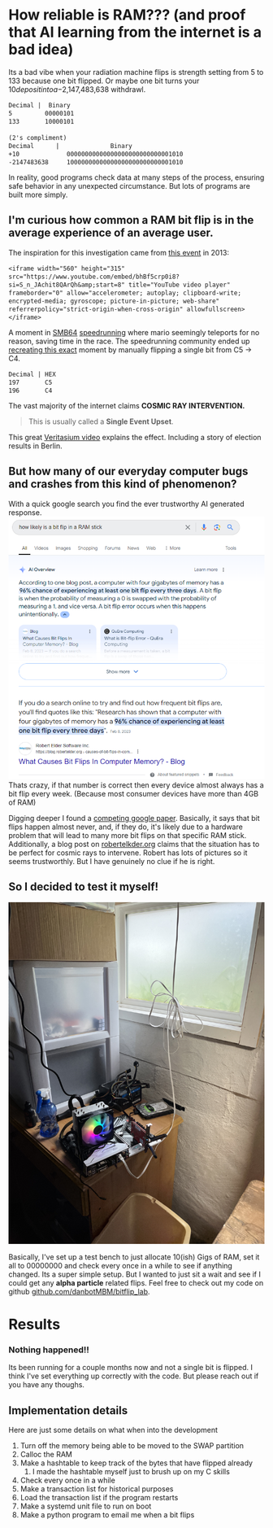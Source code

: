 # How reliable is RAM??? (and proof that AI learning from the internet is a bad idea)

Its a bad vibe when your radiation machine flips is strength setting from 5 to 133 because one bit flipped. Or maybe one bit turns your $10 deposit into a -$2,147,483,638 withdrawl.

```
Decimal |  Binary 
5         00000101      
133       10000101

(2's compliment)
Decimal      |              Binary
+10             00000000000000000000000000001010
-2147483638     10000000000000000000000000001010
```

In reality, good programs check data at many steps of the process, ensuring safe behavior in any unexpected circumstance. But lots of programs are built more simply. 

## __I'm curious how common a RAM bit flip is in the average experience of an average user.__

The inspiration for this investigation came from [this event](https://www.youtube.com/embed/bhBf5crp0i8?si=S_n_JAchit8QArQh&amp;start=8) in 2013:
```
<iframe width="560" height="315" src="https://www.youtube.com/embed/bhBf5crp0i8?si=S_n_JAchit8QArQh&amp;start=8" title="YouTube video player" frameborder="0" allow="accelerometer; autoplay; clipboard-write; encrypted-media; gyroscope; picture-in-picture; web-share" referrerpolicy="strict-origin-when-cross-origin" allowfullscreen></iframe>
```
A moment in [SMB64]() [speedrunning]() where mario seemingly teleports for no reason, saving time in the race. The speedrunning community ended up [recreating this exact](https://youtu.be/X5cwuYFUUAY) moment by manually flipping a single bit from C5 -> C4.
```
Decimal | HEX
197       C5
196       C4
```

The vast majority of the internet claims **__COSMIC RAY INTERVENTION.__**

> This is usually called a **Single Event Upset**.

This great [Veritasium video](https://youtu.be/AaZ_RSt0KP8?si=ZsEFT5lE5HrtOSyK) explains the effect. Including a story of election results in Berlin.

## But how many of our everyday computer bugs and crashes from this kind of phenomenon?

With a quick google search you find the ever trustworthy AI generated response.
![Google Search for bit flips](image.png)
Thats crazy, if that number is correct then every device almost always has a bit flip every week. (Because most consumer devices have more than 4GB of RAM)

Digging deeper I found a [competing google paper](https://www.cs.toronto.edu/~bianca/papers/sigmetrics09.pdf). Basically, it says that bit flips happen almost never, and, if they do, it's likely due to a hardware problem that will lead to many more bit flips on that specific RAM stick. Additionally, a blog post on [robertelkder.org](https://blog.robertelder.org/causes-of-bit-flips-in-computer-memory/#:~:text=If%20you%20do%20a%20search,bit%20flip%20every%20three%20days%22.) claims that the situation has to be perfect for cosmic rays to intervene. Robert has lots of pictures so it seems trustworthly. But I have genuinely no clue if he is right.

## So I decided to test it myself!

![Basement lab](lab.jpg)

Basically, I've set up a test bench to just allocate 10(ish) Gigs of RAM, set it all to 00000000 and check every once in a while to see if anything changed. Its a super simple setup. But I wanted to just sit a wait and see if I could get any __alpha particle__ related flips. Feel free to check out my code on github [github.com/danbotMBM/bitflip_lab](https://github.com/danbotMBM/bitflip_lab/blob/master/mem_check.c).

# Results

### **__Nothing happened!!__**

Its been running for a couple months now and not a single bit is flipped. I think I've set everything up correctly with the code. But please reach out if you have any thoughs.

## Implementation details

Here are just some details on what when into the development

1. Turn off the memory being able to be moved to the SWAP partition
2. Calloc the RAM
3. Make a hashtable to keep track of the bytes that have flipped already
   1. I made the hashtable myself just to brush up on my C skills
4. Check every once in a while
5. Make a transaction list for historical purposes
6. Load the transaction list if the program restarts
7. Make a systemd unit file to run on boot
8. Make a python program to email me when a bit flips

